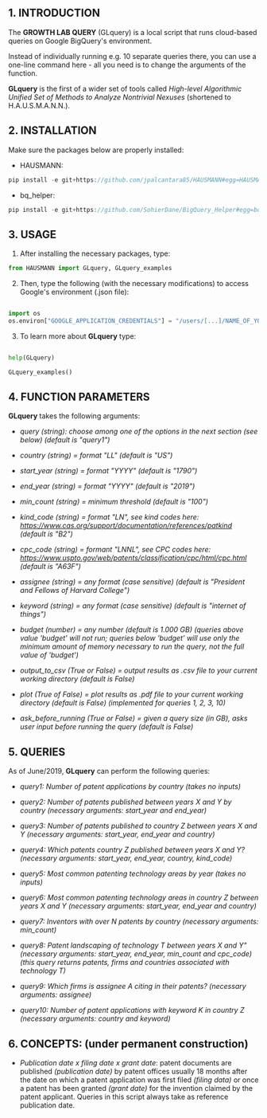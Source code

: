 ## 1. INTRODUCTION

The **GROWTH LAB QUERY** (GLquery) is a local script that runs cloud-based queries on Google BigQuery's environment.

Instead of individually running e.g. 10 separate queries there, you can use a one-line command here - all you need is to change the arguments of the function.

**GLquery** is the first of a wider set of tools called *High-level Algorithmic Unified Set of Methods to Analyze Nontrivial Nexuses* (shortened to H.A.U.S.M.A.N.N.).


## 2. INSTALLATION

Make sure the packages below are properly installed:

- HAUSMANN: 
```javascript
pip install -e git+https://github.com/jpalcantara85/HAUSMANN#egg=HAUSMANN
```

- bq_helper: 
```javascript
pip install -e git+https://github.com/SohierDane/BigQuery_Helper#egg=bq_helper
```


## 3. USAGE

1) After installing the necessary packages, type: 
```python
from HAUSMANN import GLquery, GLquery_examples 
```

2) Then, type the following (with the necessary modifications) to access Google's environment (.json file): 
```python

import os
os.environ["GOOGLE_APPLICATION_CREDENTIALS"] = "/users/[...]/NAME_OF_YOUR_KEY_HERE.json"

```

3) To learn more about **GLquery** type: 
```python

help(GLquery)

GLquery_examples()

```


## 4. FUNCTION PARAMETERS

**GLquery** takes the following arguments:
        
- *query (string): choose among one of the options in the next section (see below) (default is "query1")*
        
- *country (string) = format "LL" (default is "US")*
    
- *start_year (string) = format "YYYY" (default is "1790")*

- *end_year (string) = format "YYYY" (default is "2019")*
     
- *min_count (string) = minimum threshold (default is "100")*

- *kind_code (string) = format "LN", see kind codes here: https://www.cas.org/support/documentation/references/patkind (default is "B2")*

- *cpc_code (string) = formant "LNNL", see CPC codes here: https://www.uspto.gov/web/patents/classification/cpc/html/cpc.html (default is "A63F")*
   
- *assignee (string) = any format (case sensitive) (default is "President and Fellows of Harvard College")*

- *keyword (string) = any format (case sensitive) (default is "internet of things")*
    
- *budget (number) = any number (default is 1.000 GB) (queries above value 'budget' will not run; queries below 'budget' will use only the minimum amount of memory necessary to run the query, not the full value of 'budget')*
      
- *output_to_csv (True or False) = output results as .csv file to your current working directory (default is False)*
   
- *plot (True of False) = plot results as .pdf file to your current working directory (default is False) (implemented for queries 1, 2, 3, 10)*
   
- *ask_before_running (True or False) = given a query size (in GB), asks user input before running the query (default is False)*

    
## 5. QUERIES

As of June/2019, **GLquery** can perform the following queries:
        
- *query1: Number of patent applications by country (takes no inputs)*
        
- *query2: Number of patents published between years X and Y by country (necessary arguments: start_year and end_year)*
      
- *query3: Number of patents published to country Z between years X and Y (necessary arguments: start_year, end_year and country)*
            
- *query4: Which patents country Z published between years X and Y? (necessary arguments: start_year, end_year, country, kind_code)*
            
- *query5: Most common patenting technology areas by year (takes no inputs)*
            
- *query6: Most common patenting technology areas in country Z between years X and Y (necessary arguments: start_year, end_year and country)*
            
- *query7: Inventors with over N patents by country (necessary arguments: min_count)*
            
- *query8: Patent landscaping of technology T between years X and Y" (necessary arguments: start_year, end_year, min_count and cpc_code) (this query returns patents, firms and countries associated with technology T)*
            
- *query9: Which firms is assignee A citing in their patents? (necessary arguments: assignee)*
    
- *query10: Number of patent applications with keyword K in country Z (necessary arguments: country and keyword)*


## 6. CONCEPTS: (under permanent construction)

- *Publication date x filing date x grant date*: patent documents are published *(publication date)* by patent offices usually 18 months after the date on which a patent application was first filed *(filing data)* or once a patent has been granted *(grant date)* for the invention claimed by the patent applicant. Queries in this script always take as reference publication date.
